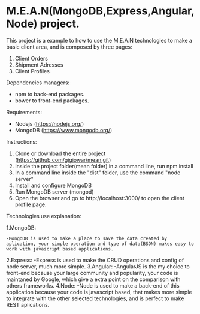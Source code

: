 # M.E.A.N(MongoDB,Express,Angular,Node) project.

This project is a example to how to use the M.E.A.N technologies to make a basic client area, and is composed by three pages:

1. Client Orders
2. Shipment Adresses
3. Client Profiles

Dependencies managers:
- npm to back-end packages.
- bower to front-end packages.

Requirements:
- Nodejs (https://nodejs.org/)
- MongoDB (https://www.mongodb.org/)

Instructions:

1. Clone or download the entire project (https://github.com/gigiowar/mean.git)
2. Inside the project folder(mean folder) in a command line, run npm install
3. In a command line inside the "dist" folder, use the command "node server"
4. Install and configure MongoDB
5. Run MongoDB server (mongod)
6. Open the browser and go to http://localhost:3000/ to open the client profile page.

Technologies use explanation:

1.MongoDB:

	-MongoDB is used to make a place to save the data created by aplication, your simple operation and type of data(BSON) makes easy to work with javascript based applications.
2.Express:
	-Express is used to make the CRUD operations and config of node server, much more simple.
3.Angular:
	-AngularJS is the my choice to front-end because your large community and popularity, your code is maintaned by Google, which give a extra point on the comparison with others frameworks.
4.Node:
	-Node is used to make a back-end of this application because your code is javascript based, that makes more simple to integrate with the other selected technologies, and is perfect to make REST aplications.	


